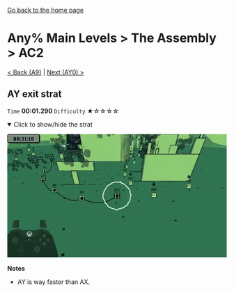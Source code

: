 [Go back to the home page](https://github.com/Doublevil/scbspeedrun)

# Any% Main Levels > The Assembly > AC2

[< Back (A9)](https://github.com/Doublevil/scbspeedrun/blob/main/levels/any_ml/A/A9.md) | [Next (AY0) >](https://github.com/Doublevil/scbspeedrun/blob/main/levels/any_ml/A/AY0.md)

## AY exit strat

`Time` **00:01.290** `Difficulty` ★☆☆☆☆
<details open>
  <summary>Click to show/hide the strat</summary>

  [![Strat animation](https://github.com/Doublevil/scbspeedrun/blob/main/media/levels/A/AC2_AYStrat.webp)](https://github.com/Doublevil/scbspeedrun/blob/main/media/levels/A/AC2_AYStrat.mp4?raw=true)

  **Notes**
  - AY is way faster than AX.
</details>
